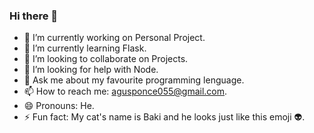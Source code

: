 ### Hi there 👋

- 🔭 I’m currently working on Personal Project.
- 🌱 I’m currently learning Flask.
- 👯 I’m looking to collaborate on Projects.
- 🤔 I’m looking for help with Node.
- 💬 Ask me about my favourite programming lenguage.
- 📫 How to reach me: agusponce055@gmail.com.
- 😄 Pronouns: He.
- ⚡ Fun fact: My cat's name is Baki and he looks just like this emoji 👽.
